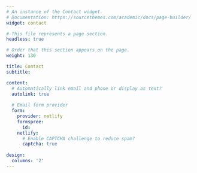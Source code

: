```yaml
---
# An instance of the Contact widget.
# Documentation: https://sourcethemes.com/academic/docs/page-builder/
widget: contact

# This file represents a page section.
headless: true

# Order that this section appears on the page.
weight: 130

title: Contact
subtitle:

content:
  # Automatically link email and phone or display as text?
  autolink: true
  
  # Email form provider
  form:
    provider: netlify
    formspree:
      id:
    netlify:
      # Enable CAPTCHA challenge to reduce spam?
      captcha: true
  
design:
  columns: '2'
---
```


<!div style="text-align: left;"><script type='text/javascript' id='clustrmaps' src='//cdn.clustrmaps.com/map_v2.js?cl=afd830&w=315&t=m&d=8fvHzo2TbhnQ_DEXv2wetFcZcCmIVCzrg7kLDuRfo94&co=2d78ad&cmo=f71e1e&cmn=f4940a&ct=ffffff'></script></div>

<div style="text-align: left;"><script type="text/javascript" id="clstr_globe" src="//clustrmaps.com/globe.js?d=diTs5NKaweppXjz45Sk1tzr3O_1fHByAQpJwhE89OAQ"></script></div><br/>
